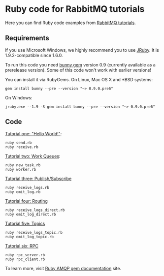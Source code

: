 # Ruby code for RabbitMQ tutorials

Here you can find Ruby code examples from
[RabbitMQ tutorials](http://www.rabbitmq.com/getstarted.html).

## Requirements

If you use Microsoft Windows, we highly recommend you to use [JRuby](http://jruby.org).
It is 1.9.2-compatible since 1.6.0.

To run this code you need [bunny gem](https://github.com/ruby-amqp/bunny) version 0.9
(currently available as a prerelease version). Some of this code won't work
with earlier versions!

You can install it via RubyGems. On Linux, Mac OS X and *BSD systems:

    gem install bunny --pre --version "~> 0.9.0.pre6"

On Windows:

    jruby.exe --1.9 -S gem install bunny --pre --version "~> 0.9.0.pre6"

## Code

[Tutorial one: "Hello World!"](http://www.rabbitmq.com/tutorial-one-python.html):

    ruby send.rb
    ruby receive.rb

[Tutorial two: Work Queues](http://www.rabbitmq.com/tutorial-two-python.html):

    ruby new_task.rb
    ruby worker.rb

[Tutorial three: Publish/Subscribe](http://www.rabbitmq.com/tutorial-three-python.html)

    ruby receive_logs.rb
    ruby emit_log.rb

[Tutorial four: Routing](http://www.rabbitmq.com/tutorial-four-python.html)

    ruby receive_logs_direct.rb
    ruby emit_log_direct.rb

[Tutorial five: Topics](http://www.rabbitmq.com/tutorial-five-python.html)

    ruby receive_logs_topic.rb
    ruby emit_log_topic.rb

[Tutorial six: RPC](http://www.rabbitmq.com/tutorial-six-python.html)

    ruby rpc_server.rb
    ruby rpc_client.rb

To learn more, visit [Ruby AMQP gem documentation](http://rdoc.info/github/ruby-amqp/amqp/master/frames) site.
